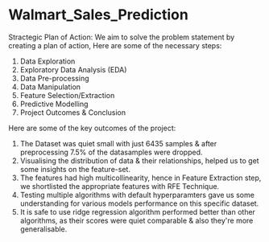 # Walmart_Sales_Prediction

Stractegic Plan of Action:
We aim to solve the problem statement by creating a plan of action, Here are some of the necessary steps:

1. Data Exploration
2. Exploratory Data Analysis (EDA)
3. Data Pre-processing
4. Data Manipulation
5. Feature Selection/Extraction
6. Predictive Modelling
7. Project Outcomes & Conclusion


Here are some of the key outcomes of the project:

1. The Dataset was quiet small with just 6435 samples & after preprocessing 7.5% of the datasamples were dropped.
2. Visualising the distribution of data & their relationships, helped us to get some insights on the feature-set.
3. The features had high multicollinearity, hence in Feature Extraction step, we shortlisted the appropriate features with RFE Technique.
4. Testing multiple algorithms with default hyperparamters gave us some understanding for various models performance on this specific dataset.
5. It is safe to use ridge regression algorithm performed better than other algorithms, as their scores were quiet comparable & also they're more generalisable.
